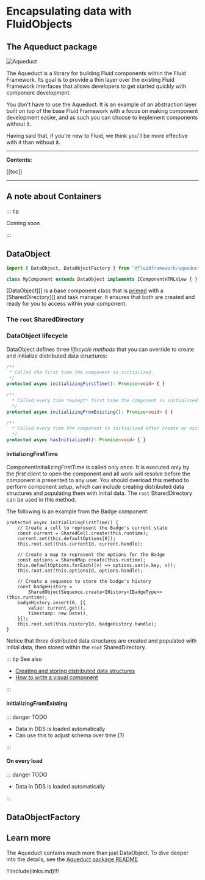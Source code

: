 # Encapsulating data with FluidObjects

## The Aqueduct package

![Aqueduct](https://publicdomainvectors.org/photos/johnny-automatic-Roman-aqueducts.png)

The Aqueduct is a library for building Fluid components within the Fluid Framework. Its goal is to provide a thin layer
over the existing Fluid Framework interfaces that allows developers to get started quickly with component development.

You don't have to use the Aqueduct. It is an example of an abstraction layer built on top of the base Fluid Framework
with a focus on making component development easier, and as such you can choose to implement components without it.

Having said that, if you're new to Fluid, we think you'll be more effective with it than without it.

---

**Contents:**

[[toc]]

---


## A note about Containers

::: tip

Coming soon

:::

## DataObject

```ts
import { DataObject, DataObjectFactory } from "@fluidframework/aqueduct";

class MyComponent extends DataObject implements IComponentHTMLView { }
```

[DataObject][] is a base component class that is [primed](https://en.wiktionary.org/wiki/primed#Adjective) with a
[SharedDirectory][] and task manager. It ensures that both are created and ready for you to access within your component.

### The `root` SharedDirectory

### DataObject lifecycle

DataObject defines three _lifecycle methods_ that you can override to create and initialize distributed data
structures:

```ts
/**
 * Called the first time the component is initialized.
 */
protected async initializingFirstTime(): Promise<void> { }

/**
  * Called every time *except* first time the component is initialized.
  */
protected async initializingFromExisting(): Promise<void> { }

/**
  * Called every time the component is initialized after create or existing.
  */
protected async hasInitialized(): Promise<void> { }
```

#### initializingFirstTime

ComponentInitializingFirstTime is called only once. It is executed only by the _first_ client to open the component and
all work will resolve before the component is presented to any user. You should overload this method to perform
component setup, which can include creating distributed data structures and populating them with initial data.
The `root` SharedDirectory can be used in this method.

The following is an example from the Badge component.

```ts{5,10,19}
protected async initializingFirstTime() {
    // Create a cell to represent the Badge's current state
    const current = SharedCell.create(this.runtime);
    current.set(this.defaultOptions[0]);
    this.root.set(this.currentId, current.handle);

    // Create a map to represent the options for the Badge
    const options = SharedMap.create(this.runtime);
    this.defaultOptions.forEach((v) => options.set(v.key, v));
    this.root.set(this.optionsId, options.handle);

    // Create a sequence to store the badge's history
    const badgeHistory =
        SharedObjectSequence.create<IHistory<IBadgeType>>(this.runtime);
    badgeHistory.insert(0, [{
        value: current.get(),
        timestamp: new Date(),
    }]);
    this.root.set(this.historyId, badgeHistory.handle);
}
```

Notice that three distributed data structures are created and populated with initial data, then stored within the `root`
SharedDirectory.

::: tip See also

- [Creating and storing distributed data structures](./dds.md#creating-and-storing-distributed-data-structures)
- [How to write a visual component](./visual-component.md)

:::

#### initializingFromExisting

::: danger TODO

- Data in DDS is loaded automatically
- Can use this to adjust schema over time (?)

:::

#### On every load

::: danger TODO

- Data in DDS is loaded automatically

:::

## DataObjectFactory


## Learn more

The Aqueduct contains much more than just DataObject. To dive deeper into the details, see the [Aqueduct package
README](https://github.com/microsoft/FluidFramework/blob/master/packages/framework/aqueduct/README.md)


!!!include(links.md)!!!
